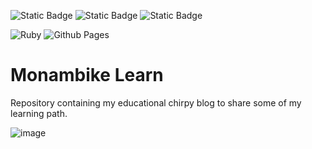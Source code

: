<img alt="Static Badge" src="https://img.shields.io/badge/MONAMBIKE-%236c00fa?style=for-the-badge&label=MADE%20BY&labelColor=%23050505"> <img alt="Static Badge" src="https://img.shields.io/badge/CC--BY--4.0%20license-%236c00fa?style=for-the-badge&label=LICENSE&labelColor=%23050505">
<img alt="Static Badge" src="https://img.shields.io/badge/CHIRPY-%23701516?style=for-the-badge&label=MADE%20WITH&labelColor=050505">

![Ruby](https://img.shields.io/badge/ruby-%23CC342D.svg?style=for-the-badge&logo=ruby&logoColor=white)
![Github Pages](https://img.shields.io/badge/github%20pages-121013?style=for-the-badge&logo=github&logoColor=white)

# Monambike Learn

Repository containing my educational chirpy blog to share some of my learning path.

![image](https://github.com/monambike/monambike-learn/assets/35270174/a662defe-bc32-4349-9a83-99a540596d71)
